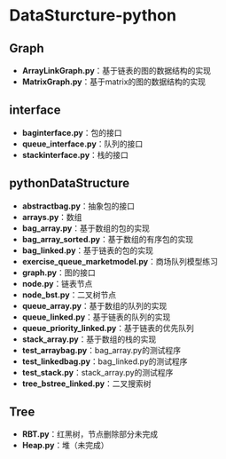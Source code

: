 # DataSturcture-python

## Graph
+ **ArrayLinkGraph.py**：基于链表的图的数据结构的实现
+ **MatrixGraph.py**：基于matrix的图的数据结构的实现

## interface
+ **baginterface.py**：包的接口
+ **queue_interface.py**：队列的接口
+ **stackinterface.py**：栈的接口

## pythonDataStructure
+ **abstractbag.py**：抽象包的接口
+ **arrays.py**：数组
+ **bag_array.py**：基于数组的包的实现
+ **bag_array_sorted.py**：基于数组的有序包的实现
+ **bag_linked.py**：基于链表的包的实现
+ **exercise_queue_marketmodel.py**：商场队列模型练习
+ **graph.py**：图的接口
+ **node.py**：链表节点
+ **node_bst.py**：二叉树节点
+ **queue_array.py**：基于数组的队列的实现
+ **queue_linked.py**：基于链表的队列的实现
+ **queue_priority_linked.py**：基于链表的优先队列
+ **stack_array.py**：基于数组的栈的实现 
+ **test_arraybag.py**：bag_array.py的测试程序
+ **test_linkedbag.py**：bag_linked.py的测试程序
+ **test_stack.py**：stack_array.py的测试程序
+ **tree_bstree_linked.py**：二叉搜索树

## Tree
+ **RBT.py**：红黑树，节点删除部分未完成
+ **Heap.py**：堆（未完成）
